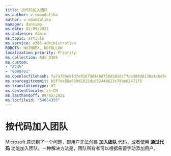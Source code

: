 ```yaml
---
title: 按代码加入团队
ms.author: v-smandalika
author: v-smandalika
manager: dansimp
ms.date: 02/09/2021
ms.audience: Admin
ms.topic: article
ms.service: o365-administration
ROBOTS: NOINDEX, NOFOLLOW
localization_priority: Priority
ms.collection: Adm_O365
ms.custom:
- "8245"
- "9000701"
ms.openlocfilehash: fa7a769e91d7e91879d448d750d281dcf7de308d8130a1c6d8e1235cdaaf45d2
ms.sourcegitcommit: b5f7da89a650d2915dc652449623c78be6247175
ms.translationtype: HT
ms.contentlocale: zh-CN
ms.lasthandoff: 08/05/2021
ms.locfileid: "54054355"
---
```

# <a name="join-a-team-by-code"></a>按代码加入团队

Microsoft 意识到了一个问题，即用户无法创建 **加入团队** 代码，或者使用 **通过代码** 功能加入团队。一种解决方法是，团队所有者可以根据需要手动添加用户。